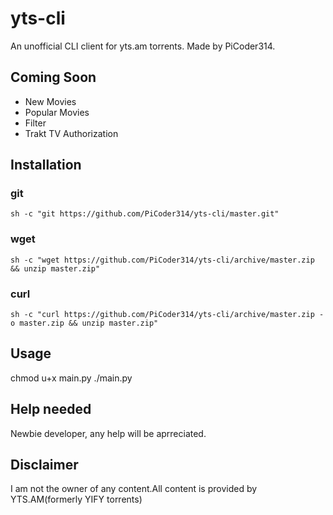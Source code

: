 # yts-cli
An unofficial CLI client for yts.am torrents.
Made by PiCoder314.

## Coming Soon
+ New Movies
+ Popular Movies
+ Filter
+ Trakt TV Authorization

## Installation
### git

```sh -c "git https://github.com/PiCoder314/yts-cli/master.git"```

### wget

```sh -c "wget https://github.com/PiCoder314/yts-cli/archive/master.zip && unzip master.zip"```

### curl

```sh -c "curl https://github.com/PiCoder314/yts-cli/archive/master.zip -o master.zip && unzip master.zip"```
## Usage
chmod u+x main.py
./main.py <search-term>


## Help needed
Newbie developer, any help will be aprreciated.

## Disclaimer
I am not the owner of any content.All content is provided by YTS.AM(formerly YIFY torrents)

